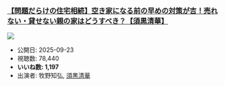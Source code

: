 ### [【問題だらけの住宅相続】空き家になる前の早めの対策が吉！売れない・貸せない親の家はどうすべき？【須黒清華】](https://www.youtube.com/watch?v=FIZ77U8UHfs)
[![](https://img.youtube.com/vi/FIZ77U8UHfs/sddefault.jpg)](https://www.youtube.com/watch?v=FIZ77U8UHfs)
-   公開日: 2025-09-23
-   視聴数: 78,440
-   **いいね数: 1,197**
-   出演者: 牧野知弘, [須黒清華](/rehacq_fan/people/須黒清華 "wikilink")
